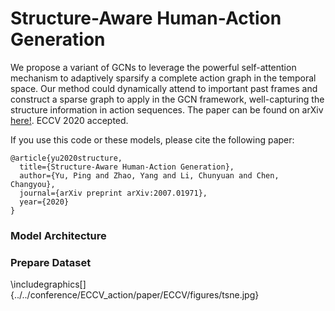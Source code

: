 # Structure-Aware Human-Action Generation

We propose a variant of GCNs to leverage the powerful self-attention mechanism to adaptively sparsify a complete action graph in the temporal space. Our method could dynamically attend to important past frames and construct a sparse graph to apply in the GCN framework, well-capturing the structure information in action sequences. The paper can be found on arXiv [here!](https://arxiv.org/abs/2007.01971). ECCV 2020 accepted. 

If you use this code or these models, please cite the following paper:
```
@article{yu2020structure,
  title={Structure-Aware Human-Action Generation},
  author={Yu, Ping and Zhao, Yang and Li, Chunyuan and Chen, Changyou},
  journal={arXiv preprint arXiv:2007.01971},
  year={2020}
}
```
### Model Architecture



### Prepare Dataset
\includegraphics[]{../../conference/ECCV_action/paper/ECCV/figures/tsne.jpg}

